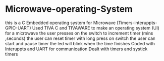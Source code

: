 # Microwave-operating-System
this is a C Embedded operating system for Microwave (Timers-interuppts-GPIO-UART)
Used TIVA C and TIVAWARE to make an operating system (UI) for a microwave 
the user presses on the switch to increment timer (mins ,seconds) 
the user can reset timer with long press on switch
the user can start and pause timer 
the led will blink when the time finishes
Coded with Interuppts and UART for communication
Dealt with timers and systick timers
